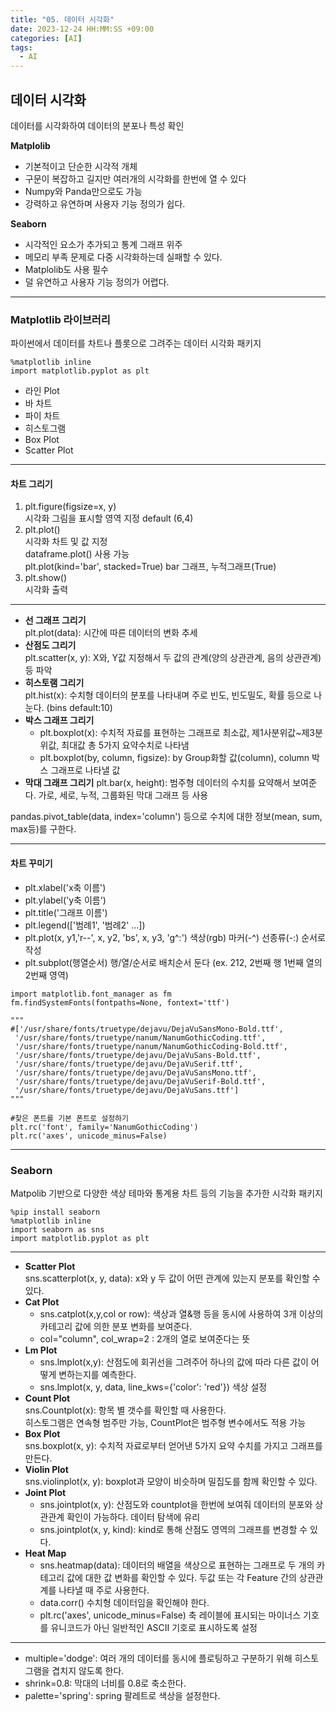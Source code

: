 ```yaml
---
title: "05. 데이터 시각화"
date: 2023-12-24 HH:MM:SS +09:00
categories: [AI]
tags:
  - AI
---
```


## 데이터 시각화
데이터를 시각화하여 데이터의 분포나 특성 확인

**Matplolib**
- 기본적이고 단순한 시각적 개체
- 구문이 복잡하고 길지만 여러개의 시각화를 한번에 열 수 있다
- Numpy와 Panda만으로도 가능
- 강력하고 유연하며 사용자 기능 정의가 쉽다.

**Seaborn**
- 시각적인 요소가 추가되고 통계 그래프 위주
- 메모리 부족 문제로 다중 시각화하는데 실패할 수 있다.
- Matplolib도 사용 필수
- 덜 유연하고 사용자 기능 정의가 어렵다.

***
### Matplotlib 라이브러리
파이썬에서 데이터를 차트나 플롯으로 그려주는 데이터 시각화 패키지

```Python3
%matplotlib inline
import matplotlib.pyplot as plt
```

- 라인 Plot
- 바 차트
- 파이 차트
- 히스토그램
- Box Plot
- Scatter Plot

***

#### 차트 그리기
1. plt.figure(figsize=x, y) <br/>
  시각화 그림을 표시할 영역 지정 default (6,4)
2. plt.plot() <br/>
  시각화 차트 및 값 지정 <br/>
  dataframe.plot() 사용 가능<br/>
  plt.plot(kind='bar', stacked=True) bar 그래프, 누적그래프(True)<br/>
3. plt.show() <br/>
  시각화 출력

***

- **선 그래프 그리기** <br/>
  plt.plot(data): 시간에 따른 데이터의 변화 추세
- **산점도 그리기** <br/>
  plt.scatter(x, y): X와, Y값 지정해서 두 값의 관계(양의 상관관계, 음의 상관관계) 등 파악
- **히스토램 그리기** <br/>
  plt.hist(x): 수치형 데이터의 분포를 나타내며 주로 빈도, 빈도밀도, 확률 등으로 나눈다. (bins default:10)
- **박스 그래프 그리기** <br/>
  - plt.boxplot(x): 수치적 자료를 표현하는 그래프로 최소값, 제1사분위값~제3분위값, 최대값 총 5가지 요약수치로 나타냄
  - plt.boxplot(by, column, figsize): by Group화할 값(column), column 박스 그래프로 나타낼 값
- **막대 그래프 그리기**
  plt.bar(x, height): 범주형 데이터의 수치를 요약해서 보여준다. 가로, 세로, 누적, 그룹화된 막대 그래프 등 사용

pandas.pivot_table(data, index='column') 등으로 수치에 대한 정보(mean, sum, max등)를 구한다.

***

#### 차트 꾸미기
- plt.xlabel('x축 이름')
- plt.ylabel('y축 이름')
- plt.title('그래프 이름')
- plt.legend(['범례1', '범례2' ...])
- plt.plot(x, y1,'r--', x, y2, 'bs', x, y3, 'g^:') 색상(rgb) 마커(-^) 선종류(-:) 순서로 작성
- plt.subplot(행열순서) 행/열/순서로 배치순서 둔다 (ex. 212, 2번째 행 1번째 열의 2번째 영역)

```Python3
import matplotlib.font_manager as fm
fm.findSystemFonts(fontpaths=None, fontext='ttf')

"""
#['/usr/share/fonts/truetype/dejavu/DejaVuSansMono-Bold.ttf',
 '/usr/share/fonts/truetype/nanum/NanumGothicCoding.ttf',
 '/usr/share/fonts/truetype/nanum/NanumGothicCoding-Bold.ttf',
 '/usr/share/fonts/truetype/dejavu/DejaVuSans-Bold.ttf',
 '/usr/share/fonts/truetype/dejavu/DejaVuSerif.ttf',
 '/usr/share/fonts/truetype/dejavu/DejaVuSansMono.ttf',
 '/usr/share/fonts/truetype/dejavu/DejaVuSerif-Bold.ttf',
 '/usr/share/fonts/truetype/dejavu/DejaVuSans.ttf']
"""

#찾은 폰트를 기본 폰트로 설정하기
plt.rc('font', family='NanumGothicCoding')
plt.rc('axes', unicode_minus=False)
```

***

### Seaborn
Matpolib 기반으로 다양한 색상 테마와 통계용 차트 등의 기능을 추가한 시각화 패키지

```Python3
%pip install seaborn
%matplotlib inline
import seaborn as sns
import matplotlib.pyplot as plt
```

***

- **Scatter Plot** <br/>
  sns.scatterplot(x, y, data): x와 y 두 값이 어떤 관계에 있는지 분포를 확인할 수 있다.
- **Cat Plot** <br/>
  - sns.catplot(x,y,col or row): 색상과 열&행 등을 동시에 사용하여 3개 이상의 카테고리 값에 의한 분포 변화를 보여준다.
  - col="column", col_wrap=2 : 2개의 열로 보여준다는 뜻
- **Lm Plot** <br/>
  - sns.lmplot(x,y): 산점도에 회귀선을 그려주어 하나의 값에 따라 다른 값이 어떻게 변하는지를 예측한다.
  - sns.lmplot(x, y, data, line_kws={'color': 'red'}) 색상 설정
- **Count Plot** <br/>
  sns.Countplot(x): 항목 별 갯수를 확인할 때 사용한다. <br/>
  히스토그램은 연속형 범주만 가능, CountPlot은 범주형 변수에서도 적용 가능
- **Box Plot** <br/>
  sns.boxplot(x, y): 수치적 자료로부터 얻어낸 5가지 요약 수치를 가지고 그래프를 만든다.
- **Violin Plot** <br/>
  sns.violinplot(x, y): boxplot과 모양이 비슷하며 밀집도를 함께 확인할 수 있다.
- **Joint Plot** <br/>
  - sns.jointplot(x, y): 산점도와 countplot을 한번에 보여줘 데이터의 분포와 상관관계 확인이 가능하다. 데이터 탐색에 유리
  - sns.jointplot(x, y, kind): kind로 통해 산점도 영역의 그래프를 변경할 수 있다.
- **Heat Map** <br/>
  - sns.heatmap(data): 데이터의 배열을 색상으로 표현하는 그래프로 두 개의 카테고리 값에 대한 값 변화를 확인할 수 있다.
  두값 또는 각 Feature 간의 상관관계를 나타낼 때 주로 사용한다.
  - data.corr() 수치형 데이터임을 확인해야 한다.
  - plt.rc('axes', unicode_minus=False) 축 레이블에 표시되는 마이너스 기호를 유니코드가 아닌 일반적인 ASCII 기호로 표시하도록 설정
 
***

- multiple='dodge': 여러 개의 데이터를 동시에 플로팅하고 구분하기 위해 히스토그램을 겹치지 않도록 한다.
- shrink=0.8: 막대의 너비를 0.8로 축소한다.
- palette='spring': spring 팔레트로 색상을 설정한다.
